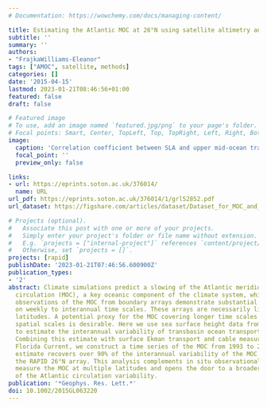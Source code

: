 ```yaml
---
# Documentation: https://wowchemy.com/docs/managing-content/

title: Estimating the Atlantic MOC at 26°N using satellite altimetry and cable measurements
subtitle: ''
summary: ''
authors:
- "FrajkaWilliams-Eleanor"
tags: ["AMOC", satellite, methods]
categories: []
date: '2015-04-15'
lastmod: 2023-01-21T08:46:56+01:00
featured: false
draft: false

# Featured image
# To use, add an image named `featured.jpg/png` to your page's folder.
# Focal points: Smart, Center, TopLeft, Top, TopRight, Left, Right, BottomLeft, Bottom, BottomRight.
image:
  caption: 'Correlation coefficient between SLA and upper mid-ocean transport at 26.5◦N. Red indicates positive corre- lation, and blue negative. Stippled regions are significant at the 95% level. Mean dynamic ocean topography is overlaid with black contours (contour interval, 20 cm).'
  focal_point: ''
  preview_only: false

links:
- url: https://eprints.soton.ac.uk/376014/
  name: URL
url_pdf: https://eprints.soton.ac.uk/376014/1/grl52852.pdf
url_dataset: https://figshare.com/articles/dataset/Dataset_for_MOC_and_proxy_at_26N/1461658

# Projects (optional).
#   Associate this post with one or more of your projects.
#   Simply enter your project's folder or file name without extension.
#   E.g. `projects = ["internal-project"]` references `content/project/deep-learning/index.md`.
#   Otherwise, set `projects = []`.
projects: [rapid]
publishDate: '2023-01-21T07:46:56.600900Z'
publication_types:
- '2'
abstract: Climate simulations predict a slowing of the Atlantic meridional overturning
  circulation (MOC), a key oceanic component of the climate system, while continuous
  observations of the MOC from boundary arrays demonstrate substantial variability
  on weekly to interannual time scales. These arrays are necessarily limited to individual
  latitudes. A potential proxy for the MOC covering longer time scales and larger
  spatial scales is desirable. Here we use sea surface height data from satellites
  to estimate the interannual variability of transbasin ocean transports at 26°N.
  Combining this estimate with surface Ekman transport and cable measurements of the
  Florida Current, we construct a time series of the MOC from 1993 to 2014. This satellite-based
  estimate recovers over 90% of the interannual variability of the MOC measured by
  the RAPID 26°N array. This analysis complements in situ observational efforts to
  measure the MOC at multiple latitudes and opens the door to a broader spatial understanding
  of the Atlantic circulation variability.
publication: '*Geophys. Res. Lett.*'
doi: 10.1002/2015GL063220
---
```

